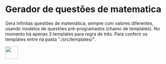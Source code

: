 <h1>Gerador de questões de matematica</h1>
<p>Gera infinitas questões de matemática, sempre com valores diferentes, usando modelos de questões pré-programados (chamo de templates). No momento há apenas 3 templates para regra de três. Para conferir os templates entre na pasta "./src/templates/".</p>
<img src="https://media.giphy.com/media/vFKqnCdLPNOKc/giphy.gif" width="40" height="40" />
